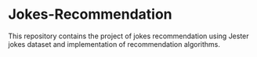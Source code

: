 # Jokes-Recommendation
This repository contains the project of jokes recommendation using Jester jokes dataset and implementation of recommendation algorithms.
